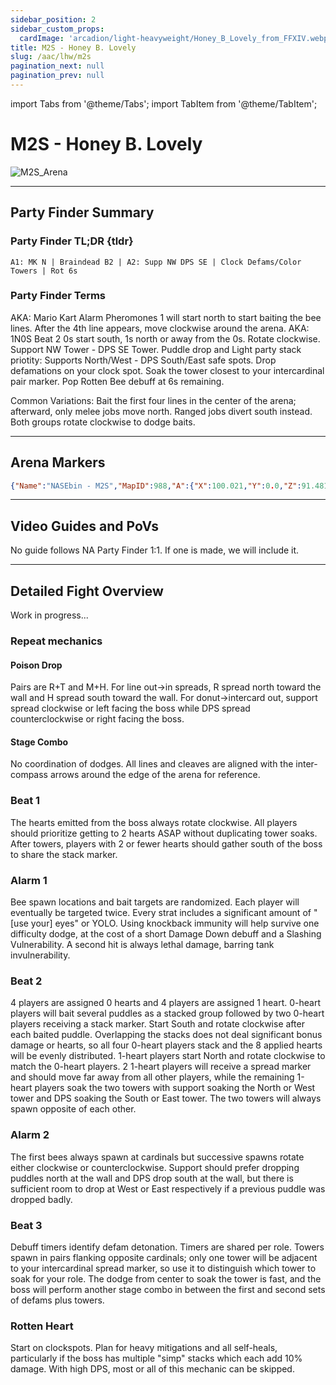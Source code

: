```yaml
---
sidebar_position: 2
sidebar_custom_props:
  cardImage: 'arcadion/light-heavyweight/Honey_B_Lovely_from_FFXIV.webp'
title: M2S - Honey B. Lovely
slug: /aac/lhw/m2s
pagination_next: null
pagination_prev: null
---
```


import Tabs from '@theme/Tabs';
import TabItem from '@theme/TabItem';

# M2S - Honey B. Lovely
![M2S_Arena](/arcadion/light-heavyweight/M2S_Arena.png)

***

## Party Finder Summary

### Party Finder TL;DR {tldr}

```
A1: MK N | Braindead B2 | A2: Supp NW DPS SE | Clock Defams/Color Towers | Rot 6s
```

### Party Finder Terms

<Tabs>
  <TabItem value="MarioKart" label="MK N" default>
    AKA: Mario Kart
    Alarm Pheromones 1 will start north to start baiting the bee lines. After the 4th line appears, move clockwise around the arena.
  </TabItem>
  <TabItem value="Braindead B2" label="Braindead B2">
    AKA: 1N0S
    Beat 2 0s start south, 1s north or away from the 0s. Rotate clockwise. Support NW Tower - DPS SE Tower.
  </TabItem>
  <TabItem value="Supp NW DPS SE" label="A2: Supp NW DPS SE">
    Puddle drop and Light party stack priotity: Supports North/West - DPS South/East safe spots.
  </TabItem>
  <TabItem value="Clock Defams" label="Clock Defams/Color Towers">
    Drop defamations on your clock spot. Soak the tower closest to your intercardinal pair marker.
  </TabItem>
    <TabItem value="Rot 6s" label="Rot 6s">
    Pop Rotten Bee debuff at 6s remaining.
  </TabItem>
</Tabs>

Common Variations:
<Tabs>
  <TabItem value="RNMS" label="Ranged N Melee S" default>
    Bait the first four lines in the center of the arena; afterward, only melee jobs move north. Ranged jobs divert south instead. Both groups rotate clockwise to dodge baits.
  </TabItem>
  <TabItem value="" label="">
  </TabItem>
</Tabs>

***

## Arena Markers

```json
{"Name":"NASEbin - M2S","MapID":988,"A":{"X":100.021,"Y":0.0,"Z":91.481,"ID":0,"Active":true},"B":{"X":108.639,"Y":0.0,"Z":100.06,"ID":1,"Active":true},"C":{"X":99.866,"Y":0.0,"Z":108.467,"ID":2,"Active":true},"D":{"X":91.319,"Y":0.0,"Z":100.064,"ID":3,"Active":true},"One":{"X":91.249,"Y":0.0,"Z":91.379,"ID":4,"Active":true},"Two":{"X":108.695,"Y":0.0,"Z":91.247,"ID":5,"Active":true},"Three":{"X":108.746,"Y":0.0,"Z":108.688,"ID":6,"Active":true},"Four":{"X":91.235,"Y":0.0,"Z":108.682,"ID":7,"Active":true}}
```

***

## Video Guides and PoVs

No guide follows NA Party Finder 1:1. If one is made, we will include it.

***

## Detailed Fight Overview

Work in progress...

### Repeat mechanics

#### Poison Drop

Pairs are R+T and M+H.
For line out->in spreads, R spread north toward the wall and H spread south toward the wall.
For donut->intercard out, support spread clockwise or left facing the boss while DPS spread counterclockwise or right facing the boss.

#### Stage Combo

No coordination of dodges. All lines and cleaves are aligned with the inter-compass arrows around the edge of the arena for reference.

### Beat 1

The hearts emitted from the boss always rotate clockwise. All players should prioritize getting to 2 hearts ASAP without duplicating tower soaks. After towers, players with 2 or fewer hearts should gather south of the boss to share the stack marker.

### Alarm 1

Bee spawn locations and bait targets are randomized. Each player will eventually be targeted twice. Every strat includes a significant amount of "[use your] eyes" or YOLO. Using knockback immunity will help survive one difficulty dodge, at the cost of a short Damage Down debuff and a Slashing Vulnerability. A second hit is always lethal damage, barring tank invulnerability.

### Beat 2

4 players are assigned 0 hearts and 4 players are assigned 1 heart.
0-heart players will bait several puddles as a stacked group followed by two 0-heart players receiving a stack marker. Start South and rotate clockwise after each baited puddle. Overlapping the stacks does not deal significant bonus damage or hearts, so all four 0-heart players stack and the 8 applied hearts will be evenly distributed.
1-heart players start North and rotate clockwise to match the 0-heart players. 2 1-heart players will receive a spread marker and should move far away from all other players, while the remaining 1-heart players soak the two towers with support soaking the North or West tower and DPS soaking the South or East tower. The two towers will always spawn opposite of each other.

### Alarm 2

The first bees always spawn at cardinals but successive spawns rotate either clockwise or counterclockwise. Support should prefer dropping puddles north at the wall and DPS drop south at the wall, but there is sufficient room to drop at West or East respectively if a previous puddle was dropped badly.

### Beat 3

Debuff timers identify defam detonation. Timers are shared per role.
Towers spawn in pairs flanking opposite cardinals; only one tower will be adjacent to your intercardinal spread marker, so use it to distinguish which tower to soak for your role.
The dodge from center to soak the tower is fast, and the boss will perform another stage combo in between the first and second sets of defams plus towers.

### Rotten Heart

Start on clockspots. Plan for heavy mitigations and all self-heals, particularly if the boss has multiple "simp" stacks which each add 10% damage. With high DPS, most or all of this mechanic can be skipped.
